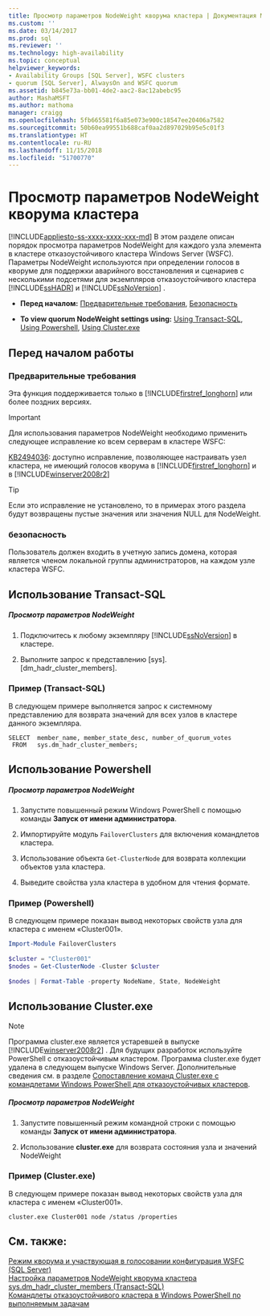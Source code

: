 ```yaml
---
title: Просмотр параметров NodeWeight кворума кластера | Документация Майкрософт
ms.custom: ''
ms.date: 03/14/2017
ms.prod: sql
ms.reviewer: ''
ms.technology: high-availability
ms.topic: conceptual
helpviewer_keywords:
- Availability Groups [SQL Server], WSFC clusters
- quorum [SQL Server], AlwaysOn and WSFC quorum
ms.assetid: b845e73a-bb01-4de2-aac2-8ac12abebc95
author: MashaMSFT
ms.author: mathoma
manager: craigg
ms.openlocfilehash: 5fb665581f6a85e073e900c18547ee20406a7582
ms.sourcegitcommit: 50b60ea99551b688caf0aa2d897029b95e5c01f3
ms.translationtype: HT
ms.contentlocale: ru-RU
ms.lasthandoff: 11/15/2018
ms.locfileid: "51700770"
---
```

# <a name="view-cluster-quorum-nodeweight-settings"></a>Просмотр параметров NodeWeight кворума кластера
[!INCLUDE[appliesto-ss-xxxx-xxxx-xxx-md](../../../includes/appliesto-ss-xxxx-xxxx-xxx-md.md)]
  В этом разделе описан порядок просмотра параметров NodeWeight для каждого узла элемента в кластере отказоустойчивого кластера Windows Server (WSFC). Параметры NodeWeight используются при определении голосов в кворуме для поддержки аварийного восстановления и сценариев с несколькими подсетями для экземпляров отказоустойчивого кластера [!INCLUDE[ssHADR](../../../includes/sshadr-md.md)] и [!INCLUDE[ssNoVersion](../../../includes/ssnoversion-md.md)] .  
  
-   **Перед началом:**  [Предварительные требования](#Prerequisites), [Безопасность](#Security)  
  
-   **To view quorum NodeWeight settings using:** [Using Transact-SQL](#TsqlProcedure), [Using Powershell](#PowerShellProcedure), [Using Cluster.exe](#CommandPromptProcedure)  
  
##  <a name="BeforeYouBegin"></a> Перед началом работы  
  
###  <a name="Prerequisites"></a> Предварительные требования  
 Эта функция поддерживается только в [!INCLUDE[firstref_longhorn](../../../includes/firstref-longhorn-md.md)] или более поздних версиях.  
  
> [!IMPORTANT]  
>  Для использования параметров NodeWeight необходимо применить следующее исправление ко всем серверам в кластере WSFC:  
>   
>  [KB2494036](https://support.microsoft.com/kb/2494036): доступно исправление, позволяющее настраивать узел кластера, не имеющий голосов кворума в [!INCLUDE[firstref_longhorn](../../../includes/firstref-longhorn-md.md)] и в [!INCLUDE[winserver2008r2](../../../includes/winserver2008r2-md.md)]  
  
> [!TIP]  
>  Если это исправление не установлено, то в примерах этого раздела будут возвращены пустые значения или значения NULL для NodeWeight.  
  
###  <a name="Security"></a> безопасность  
 Пользователь должен входить в учетную запись домена, которая является членом локальной группы администраторов, на каждом узле кластера WSFC.  
  
##  <a name="TsqlProcedure"></a> Использование Transact-SQL  
  
##### <a name="to-view-nodeweight-settings"></a>Просмотр параметров NodeWeight  
  
1.  Подключитесь к любому экземпляру [!INCLUDE[ssNoVersion](../../../includes/ssnoversion-md.md)] в кластере.  
  
2.  Выполните запрос к представлению [sys].[dm_hadr_cluster_members].  
  
### <a name="example-transact-sql"></a>Пример (Transact-SQL)  
 В следующем примере выполняется запрос к системному представлению для возврата значений для всех узлов в кластере данного экземпляра.  
  
```tsql  
SELECT  member_name, member_state_desc, number_of_quorum_votes  
 FROM   sys.dm_hadr_cluster_members;  
```  
  
##  <a name="PowerShellProcedure"></a> Использование Powershell  
  
##### <a name="to-view-nodeweight-settings"></a>Просмотр параметров NodeWeight  
  
1.  Запустите повышенный режим Windows PowerShell с помощью команды **Запуск от имени администратора**.  
  
2.  Импортируйте модуль `FailoverClusters` для включения командлетов кластера.  
  
3.  Использование объекта `Get-ClusterNode` для возврата коллекции объектов узла кластера.  
  
4.  Выведите свойства узла кластера в удобном для чтения формате.  
  
### <a name="example-powershell"></a>Пример (Powershell)  
 В следующем примере показан вывод некоторых свойств узла для кластера с именем «Cluster001».  
  
```powershell  
Import-Module FailoverClusters  
  
$cluster = "Cluster001"  
$nodes = Get-ClusterNode -Cluster $cluster  
  
$nodes | Format-Table -property NodeName, State, NodeWeight  
```  
  
##  <a name="CommandPromptProcedure"></a> Использование Cluster.exe  
  
> [!NOTE]  
>  Программа cluster.exe является устаревшей в выпуске [!INCLUDE[winserver2008r2](../../../includes/winserver2008r2-md.md)] .  Для будущих разработок используйте PowerShell с отказоустойчивым кластером.  Программа cluster.exe будет удалена в следующем выпуске Windows Server. Дополнительные сведения см. в разделе [Сопоставление команд Cluster.exe с командлетами Windows PowerShell для отказоустойчивых кластеров](https://technet.microsoft.com/library/ee619744\(WS.10\).aspx).  
  
##### <a name="to-view-nodeweight-settings"></a>Просмотр параметров NodeWeight  
  
1.  Запустите повышенный режим командной строки с помощью команды **Запуск от имени администратора**.  
  
2.  Использование **cluster.exe** для возврата состояния узла и значений NodeWeight  
  
### <a name="example-clusterexe"></a>Пример (Cluster.exe)  
 В следующем примере показан вывод некоторых свойств узла для кластера с именем «Cluster001».  
  
```ms-dos  
cluster.exe Cluster001 node /status /properties  
```  
  
## <a name="see-also"></a>См. также:  
 [Режим кворума и участвующая в голосовании конфигурация WSFC (SQL Server)](../../../sql-server/failover-clusters/windows/wsfc-quorum-modes-and-voting-configuration-sql-server.md)   
 [Настройка параметров NodeWeight кворума кластера](../../../sql-server/failover-clusters/windows/configure-cluster-quorum-nodeweight-settings.md)   
 [sys.dm_hadr_cluster_members (Transact-SQL)](../../../relational-databases/system-dynamic-management-views/sys-dm-hadr-cluster-members-transact-sql.md)   
 [Командлеты отказоустойчивого кластера в Windows PowerShell по выполняемым задачам](https://technet.microsoft.com/library/ee619761\(WS.10\).aspx)  
  
  
